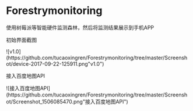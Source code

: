 # Forestrymonitoring
使用树莓派等智能硬件监测森林，然后将监测结果展示到手机APP
</p>初始界面截图</p>
![v1.0](https://github.com/tucaoxingren/Forestrymonitoring/tree/master/Screenshot/device-2017-09-22-125911.png"v1.0")
</p>接入百度地图API</p>
![接入百度地图API](https://github.com/tucaoxingren/Forestrymonitoring/tree/master/Screenshot/Screenshot_1506085470.png"接入百度地图API")
